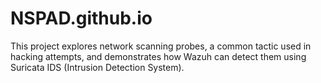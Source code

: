 # NSPAD.github.io
This project explores network scanning probes, a common tactic used in hacking attempts, and demonstrates how Wazuh can detect them using Suricata IDS (Intrusion Detection System).
